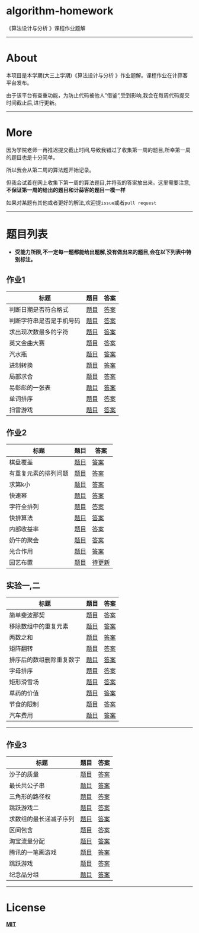 # algorithm-homework
《算法设计与分析 》课程作业题解

**************

# About

本项目是本学期(大三上学期)《算法设计与分析 》作业题解。课程作业在计蒜客平台发布。

由于该平台有查重功能，为防止代码被他人”借鉴“,受到影响,我会在每周代码提交时间截止后,进行更新。

**************

# More

因为学院老师一再推迟提交截止时间,导致我错过了收集第一周的题目,所幸第一周的题目也是十分简单。

所以我会从第二周的算法题开始记录。

但我会试着在网上收集下第一周的算法题目,并将我的答案放出来。这里需要注意,**不保证第一周的给出的题目和计蒜客的题目一模一样**

如果对某题有其他或者更好的解法,欢迎提`issue`或者`pull request`
***************

# 题目列表

- **受能力所限,不一定每一题都能给出题解,没有做出来的题目,会在以下列表中特别标注。**

## 作业1
标题|题目|答案
-|-|-
判断日期是否符合格式|[题目](https://github.com/iamsail/algorithm-homework/blob/master/question/theFirstWeek/%E5%88%A4%E6%96%AD%E6%97%A5%E6%9C%9F%E6%98%AF%E5%90%A6%E7%AC%A6%E5%90%88%E6%A0%BC%E5%BC%8F.md)|[答案](https://github.com/iamsail/algorithm-homework/blob/master/answer/theFirstWeek/%E5%88%A4%E6%96%AD%E6%97%A5%E6%9C%9F%E6%98%AF%E5%90%A6%E7%AC%A6%E5%90%88%E6%A0%BC%E5%BC%8F.cpp)
判断字符串是否是手机号码|[题目](https://github.com/iamsail/algorithm-homework/blob/master/question/theFirstWeek/%E5%88%A4%E6%96%AD%E5%AD%97%E7%AC%A6%E4%B8%B2%E6%98%AF%E5%90%A6%E6%98%AF%E6%89%8B%E6%9C%BA%E5%8F%B7%E7%A0%81.md)|[答案](https://github.com/iamsail/algorithm-homework/blob/master/answer/theFirstWeek/%E5%88%A4%E6%96%AD%E5%AD%97%E7%AC%A6%E4%B8%B2%E6%98%AF%E5%90%A6%E6%98%AF%E6%89%8B%E6%9C%BA%E5%8F%B7%E7%A0%81.cpp)
求出现次数最多的字符|[题目](https://github.com/iamsail/algorithm-homework/blob/master/question/theFirstWeek/%E6%B1%82%E5%87%BA%E7%8E%B0%E6%AC%A1%E6%95%B0%E6%9C%80%E5%A4%9A%E7%9A%84%E5%AD%97%E7%AC%A6.md)|[答案](https://github.com/iamsail/algorithm-homework/blob/master/answer/theFirstWeek/%E6%B1%82%E5%87%BA%E7%8E%B0%E6%AC%A1%E6%95%B0%E6%9C%80%E5%A4%9A%E7%9A%84%E5%AD%97%E7%AC%A6.cpp)
英文金曲大赛|[题目](https://github.com/iamsail/algorithm-homework/blob/master/question/theFirstWeek/%E8%8B%B1%E6%96%87%E9%87%91%E6%9B%B2%E5%A4%A7%E8%B5%9B.md)|[答案](https://github.com/iamsail/algorithm-homework/blob/master/answer/theFirstWeek/%E8%8B%B1%E6%96%87%E9%87%91%E6%9B%B2%E5%A4%A7%E8%B5%9B.cpp)
汽水瓶|[题目](https://github.com/iamsail/algorithm-homework/blob/master/question/theFirstWeek/%E6%B1%BD%E6%B0%B4%E7%93%B6.md)|[答案](https://github.com/iamsail/algorithm-homework/blob/master/answer/theFirstWeek/%E6%B1%BD%E6%B0%B4%E7%93%B6.cpp)
进制转换|[题目](https://github.com/iamsail/algorithm-homework/blob/master/question/theFirstWeek/%E8%BF%9B%E5%88%B6%E8%BD%AC%E6%8D%A2.md)|[答案](https://github.com/iamsail/algorithm-homework/blob/master/answer/theFirstWeek/%E8%BF%9B%E5%88%B6%E8%BD%AC%E6%8D%A2.cpp)
局部求合|[题目](https://github.com/iamsail/algorithm-homework/blob/master/question/theFirstWeek/%E5%B1%80%E9%83%A8%E6%B1%82%E5%90%88.md)|[答案](https://github.com/iamsail/algorithm-homework/blob/master/answer/theFirstWeek/%E5%B1%80%E9%83%A8%E6%B1%82%E5%90%88.cpp)
易彰彪的一张表|[题目](https://github.com/iamsail/algorithm-homework/blob/master/question/theFirstWeek/%E6%98%93%E5%BD%B0%E5%BD%AA%E7%9A%84%E4%B8%80%E5%BC%A0%E8%A1%A8.md)|[答案](https://github.com/iamsail/algorithm-homework/blob/master/answer/theFirstWeek/%E6%98%93%E5%BD%B0%E5%BD%AA%E7%9A%84%E4%B8%80%E5%BC%A0%E8%A1%A8.cpp)
单词排序|[题目](https://github.com/iamsail/algorithm-homework/blob/master/question/theFirstWeek/%E5%8D%95%E8%AF%8D%E6%8E%92%E5%BA%8F.md)|[答案](https://github.com/iamsail/algorithm-homework/blob/master/answer/theFirstWeek/%E5%8D%95%E8%AF%8D%E6%8E%92%E5%BA%8F.cpp)
扫雷游戏|[题目](https://github.com/iamsail/algorithm-homework/blob/master/question/theFirstWeek/%E6%89%AB%E9%9B%B7%E6%B8%B8%E6%88%8F.md)|[答案](https://github.com/iamsail/algorithm-homework/blob/master/answer/theFirstWeek/%E6%89%AB%E9%9B%B7%E6%B8%B8%E6%88%8F.cpp)


## 作业2
标题|题目|答案
-|-|-
棋盘覆盖|[题目](https://github.com/iamsail/algorithm-homework/blob/master/question/theSecondWeek/%E6%A3%8B%E7%9B%98%E8%A6%86%E7%9B%96.md)|[答案](https://github.com/iamsail/algorithm-homework/blob/master/answer/theSecondWeek/%E6%A3%8B%E7%9B%98%E8%A6%86%E7%9B%96.cpp)
有重复元素的排列问题|[题目](https://github.com/iamsail/algorithm-homework/blob/master/question/theSecondWeek/%E6%9C%89%E9%87%8D%E5%A4%8D%E5%85%83%E7%B4%A0%E7%9A%84%E6%8E%92%E5%88%97%E9%97%AE%E9%A2%98.md)|[答案](https://github.com/iamsail/algorithm-homework/blob/master/answer/theSecondWeek/%E6%9C%89%E9%87%8D%E5%A4%8D%E5%85%83%E7%B4%A0%E7%9A%84%E6%8E%92%E5%88%97%E9%97%AE%E9%A2%98.cpp)
求第k小|[题目](https://github.com/iamsail/algorithm-homework/blob/master/question/theSecondWeek/%E6%B1%82%E7%AC%ACk%E5%B0%8F.md)|[答案](https://github.com/iamsail/algorithm-homework/blob/master/answer/theSecondWeek/%E6%B1%82%E7%AC%ACk%E5%B0%8F.cpp)
快速幂|[题目](https://github.com/iamsail/algorithm-homework/blob/master/question/theSecondWeek/%E5%BF%AB%E9%80%9F%E5%B9%82.md)|[答案](https://github.com/iamsail/algorithm-homework/blob/master/answer/theSecondWeek/%E5%BF%AB%E9%80%9F%E5%B9%82.cpp)
字符全排列|[题目](https://github.com/iamsail/algorithm-homework/blob/master/question/theSecondWeek/%E5%AD%97%E7%AC%A6%E5%85%A8%E6%8E%92%E5%88%97.md)|[答案](https://github.com/iamsail/algorithm-homework/blob/master/answer/theSecondWeek/%E5%AD%97%E7%AC%A6%E5%85%A8%E6%8E%92%E5%88%97.cpp)
快排算法|[题目](https://github.com/iamsail/algorithm-homework/blob/master/question/theSecondWeek/%E5%BF%AB%E6%8E%92%E7%AE%97%E6%B3%95.md)|[答案](https://github.com/iamsail/algorithm-homework/blob/master/answer/theSecondWeek/%E5%BF%AB%E6%8E%92%E7%AE%97%E6%B3%95.cpp)
内部收益率|[题目](https://github.com/iamsail/algorithm-homework/blob/master/question/theSecondWeek/%E5%86%85%E9%83%A8%E6%94%B6%E7%9B%8A%E7%8E%87.md)|[答案](https://github.com/iamsail/algorithm-homework/blob/master/answer/theSecondWeek/%E5%86%85%E9%83%A8%E6%94%B6%E7%9B%8A%E7%8E%87.cpp)
奶牛的聚会|[题目](https://github.com/iamsail/algorithm-homework/blob/master/question/theSecondWeek/%E5%A5%B6%E7%89%9B%E7%9A%84%E8%81%9A%E4%BC%9A.md)|[答案](https://github.com/iamsail/algorithm-homework/blob/master/answer/theSecondWeek/%E5%A5%B6%E7%89%9B%E7%9A%84%E8%81%9A%E4%BC%9A.cpp)
光合作用|[题目](https://github.com/iamsail/algorithm-homework/blob/master/question/theSecondWeek/%E5%85%89%E5%90%88%E4%BD%9C%E7%94%A8.md)|[答案](https://github.com/iamsail/algorithm-homework/blob/master/answer/theSecondWeek/%E5%85%89%E5%90%88%E4%BD%9C%E7%94%A8.cpp)
园艺布置|[题目](https://github.com/iamsail/algorithm-homework/blob/master/question/theSecondWeek/%E5%9B%AD%E8%89%BA%E5%B8%83%E7%BD%AE.md)|[待更新]()

## 实验一,二
标题|题目|答案
-|-|-
简单斐波那契|[题目](https://github.com/iamsail/algorithm-homework/blob/master/question/experimentOne-Tow/%E7%AE%80%E5%8D%95%E6%96%90%E6%B3%A2%E9%82%A3%E5%A5%91.md)|[答案](https://github.com/iamsail/algorithm-homework/blob/master/answer/experimentOne-Tow/%E7%AE%80%E5%8D%95%E6%96%90%E6%B3%A2%E9%82%A3%E5%A5%91.cpp)
移除数组中的重复元素|[题目](https://github.com/iamsail/algorithm-homework/blob/master/question/experimentOne-Tow/%E7%A7%BB%E9%99%A4%E6%95%B0%E7%BB%84%E4%B8%AD%E7%9A%84%E9%87%8D%E5%A4%8D%E5%85%83%E7%B4%A0.md)|[答案](https://github.com/iamsail/algorithm-homework/blob/master/answer/experimentOne-Tow/%E7%A7%BB%E9%99%A4%E6%95%B0%E7%BB%84%E4%B8%AD%E7%9A%84%E9%87%8D%E5%A4%8D%E5%85%83%E7%B4%A0.cpp)
两数之和|[题目](https://github.com/iamsail/algorithm-homework/blob/master/question/experimentOne-Tow/%E4%B8%A4%E6%95%B0%E4%B9%8B%E5%92%8C.md)|[答案](https://github.com/iamsail/algorithm-homework/blob/master/answer/experimentOne-Tow/%E4%B8%A4%E6%95%B0%E4%B9%8B%E5%92%8C.cpp)
矩阵翻转|[题目](https://github.com/iamsail/algorithm-homework/blob/master/question/experimentOne-Tow/%E7%9F%A9%E9%98%B5%E7%BF%BB%E8%BD%AC.md)|[答案](https://github.com/iamsail/algorithm-homework/blob/master/answer/experimentOne-Tow/%E7%9F%A9%E9%98%B5%E7%BF%BB%E8%BD%AC.cpp)
排序后的数组删除重复数字|[题目](https://github.com/iamsail/algorithm-homework/blob/master/question/experimentOne-Tow/%E7%A7%BB%E9%99%A4%E6%95%B0%E7%BB%84%E4%B8%AD%E7%9A%84%E9%87%8D%E5%A4%8D%E5%85%83%E7%B4%A0.md)|[答案](https://github.com/iamsail/algorithm-homework/blob/master/answer/experimentOne-Tow/%E6%8E%92%E5%BA%8F%E5%90%8E%E7%9A%84%E6%95%B0%E7%BB%84%E5%88%A0%E9%99%A4%E9%87%8D%E5%A4%8D%E6%95%B0%E5%AD%97.cpp)
字母排序|[题目](https://github.com/iamsail/algorithm-homework/blob/master/question/experimentOne-Tow/%E5%AD%97%E6%AF%8D%E6%8E%92%E5%BA%8F.md)|[答案](https://github.com/iamsail/algorithm-homework/blob/master/answer/experimentOne-Tow/%E5%AD%97%E6%AF%8D%E6%8E%92%E5%BA%8F.cpp)
矩形滑雪场|[题目](https://github.com/iamsail/algorithm-homework/blob/master/question/experimentOne-Tow/%E7%9F%A9%E5%BD%A2%E6%BB%91%E9%9B%AA%E5%9C%BA.md)|[答案](https://github.com/iamsail/algorithm-homework/blob/master/answer/experimentOne-Tow/%E7%9F%A9%E5%BD%A2%E6%BB%91%E9%9B%AA%E5%9C%BA.cpp)
草药的价值|[题目](https://github.com/iamsail/algorithm-homework/blob/master/question/experimentOne-Tow/%E8%8D%89%E8%8D%AF%E7%9A%84%E4%BB%B7%E5%80%BC.md)|[答案](https://github.com/iamsail/algorithm-homework/blob/master/answer/experimentOne-Tow/%E8%8D%89%E8%8D%AF%E7%9A%84%E4%BB%B7%E5%80%BC.cpp)
节食的限制|[题目](https://github.com/iamsail/algorithm-homework/blob/master/question/experimentOne-Tow/%E8%8A%82%E9%A3%9F%E7%9A%84%E9%99%90%E5%88%B6.md)|[答案](https://github.com/iamsail/algorithm-homework/blob/master/answer/experimentOne-Tow/%E8%8A%82%E9%A3%9F%E7%9A%84%E9%99%90%E5%88%B6.cpp)
汽车费用|[题目](https://github.com/iamsail/algorithm-homework/blob/master/question/experimentOne-Tow/%E6%B1%BD%E8%BD%A6%E8%B4%B9%E7%94%A8.md)|[答案](https://github.com/iamsail/algorithm-homework/blob/master/answer/experimentOne-Tow/%E6%B1%BD%E8%BD%A6%E8%B4%B9%E7%94%A8.cpp)

*******************

## 作业3
标题|题目|答案
-|-|-
沙子的质量|[题目](https://github.com/iamsail/algorithm-homework/blob/master/question/theThirdWeek/%E6%B2%99%E5%AD%90%E7%9A%84%E8%B4%A8%E9%87%8F.md)|[答案](https://github.com/iamsail/algorithm-homework/blob/master/answer/theThirdWeek/%E6%B2%99%E5%AD%90%E7%9A%84%E8%B4%A8%E9%87%8F.cpp)
最长共公子串|[题目](https://github.com/iamsail/algorithm-homework/blob/master/question/theThirdWeek/%E6%9C%80%E9%95%BF%E5%85%B1%E5%85%AC%E5%AD%90%E4%B8%B2.md)|[答案](https://github.com/iamsail/algorithm-homework/blob/master/answer/theThirdWeek/%E6%9C%80%E9%95%BF%E5%85%B1%E5%85%AC%E5%AD%90%E4%B8%B2.cpp)
三角形的路径权|[题目](https://github.com/iamsail/algorithm-homework/blob/master/question/theThirdWeek/%E4%B8%89%E8%A7%92%E5%BD%A2%E7%9A%84%E8%B7%AF%E5%BE%84%E6%9D%83.md)|[答案](https://github.com/iamsail/algorithm-homework/blob/master/answer/theThirdWeek/%E4%B8%89%E8%A7%92%E5%BD%A2%E7%9A%84%E8%B7%AF%E5%BE%84%E6%9D%83.cpp)
跳跃游戏二|[题目](https://github.com/iamsail/algorithm-homework/blob/master/question/theThirdWeek/%E8%B7%B3%E8%B7%83%E6%B8%B8%E6%88%8F%E4%BA%8C.md)|[答案](https://github.com/iamsail/algorithm-homework/blob/master/answer/theThirdWeek/%E8%B7%B3%E8%B7%83%E6%B8%B8%E6%88%8F%E4%BA%8C.cpp)
求数组的最长递减子序列|[题目](https://github.com/iamsail/algorithm-homework/blob/master/question/theThirdWeek/%E6%B1%82%E6%95%B0%E7%BB%84%E7%9A%84%E6%9C%80%E9%95%BF%E9%80%92%E5%87%8F%E5%AD%90%E5%BA%8F%E5%88%97.md)|[答案](https://github.com/iamsail/algorithm-homework/blob/master/answer/theThirdWeek/%E6%B1%82%E6%95%B0%E7%BB%84%E7%9A%84%E6%9C%80%E9%95%BF%E9%80%92%E5%87%8F%E5%AD%90%E5%BA%8F%E5%88%97.cpp)
区间包含|[题目](https://github.com/iamsail/algorithm-homework/blob/master/question/theThirdWeek/%E5%8C%BA%E9%97%B4%E5%8C%85%E5%90%AB.md)|[答案](https://github.com/iamsail/algorithm-homework/blob/master/answer/theThirdWeek/%E5%8C%BA%E9%97%B4%E5%8C%85%E5%90%AB.cpp)
淘宝流量分配|[题目](https://github.com/iamsail/algorithm-homework/blob/master/question/theThirdWeek/%E6%B7%98%E5%AE%9D%E6%B5%81%E9%87%8F%E5%88%86%E9%85%8D.md)|[答案](https://github.com/iamsail/algorithm-homework/blob/master/answer/theThirdWeek/%E6%B7%98%E5%AE%9D%E6%B5%81%E9%87%8F%E5%88%86%E9%85%8D.cpp)
腾讯的一笔画游戏|[题目](https://github.com/iamsail/algorithm-homework/blob/master/question/theThirdWeek/%E8%85%BE%E8%AE%AF%E7%9A%84%E4%B8%80%E7%AC%94%E7%94%BB%E6%B8%B8%E6%88%8F.md)|[答案](https://github.com/iamsail/algorithm-homework/blob/master/answer/theThirdWeek/%E8%85%BE%E8%AE%AF%E7%9A%84%E4%B8%80%E7%AC%94%E7%94%BB%E6%B8%B8%E6%88%8F.cpp)
跳跃游戏|[题目](https://github.com/iamsail/algorithm-homework/blob/master/question/theThirdWeek/%E8%B7%B3%E8%B7%83%E6%B8%B8%E6%88%8F.md)|[答案](https://github.com/iamsail/algorithm-homework/blob/master/answer/theThirdWeek/%E8%B7%B3%E8%B7%83%E6%B8%B8%E6%88%8F.cpp)
纪念品分组|[题目](https://github.com/iamsail/algorithm-homework/blob/master/question/theThirdWeek/%E7%BA%AA%E5%BF%B5%E5%93%81%E5%88%86%E7%BB%84.md)|[答案](https://github.com/iamsail/algorithm-homework/blob/master/answer/theThirdWeek/%E7%BA%AA%E5%BF%B5%E5%93%81%E5%88%86%E7%BB%84.cpp)


*******************

# License

**[MIT](https://github.com/iamsail/algorithm-homework/blob/master/LICENSE)**

